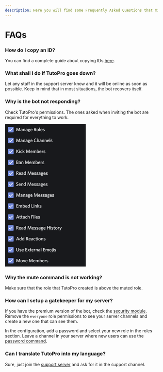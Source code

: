 ```yaml
---
description: Here you will find some Frequently Asked Questions that might help you.
---
```


# FAQs

### How do I copy an ID?

You can find a complete guide about copying IDs [here](https://support.discordapp.com/hc/en-us/articles/206346498-Where-can-I-find-my-User-Server-Message-ID-).

### What shall I do if TutoPro goes down?

Let any staff in the support server know and it will be online as soon as possible. Keep in mind that in most situations, the bot recovers itself.

### Why is the bot not responding?

Check TutoPro's permissions. The ones asked when inviting the bot are required for everything to work.

![Recommeded Permissions](.gitbook/assets/image%20%289%29.png)

### Why the mute command is not working?

Make sure that the role that TutoPro created is above the muted role.

### How can I setup a gatekeeper for my server?

If you have the premium version of the bot, check the [security module](configuration/modules/security.md). Remove the `everyone` role permissions to see your server channels and create a new one that can see them.

In the configuration, add a password and select your new role in the roles section. Leave a channel in your server where new users can use the [password command](commands/miscellaneous.md#access-secured-server-roles).

### Can I translate TutoPro into my language?

Sure, just join the [support server](https://support.phodit.xyz) and ask for it in the support channel.

